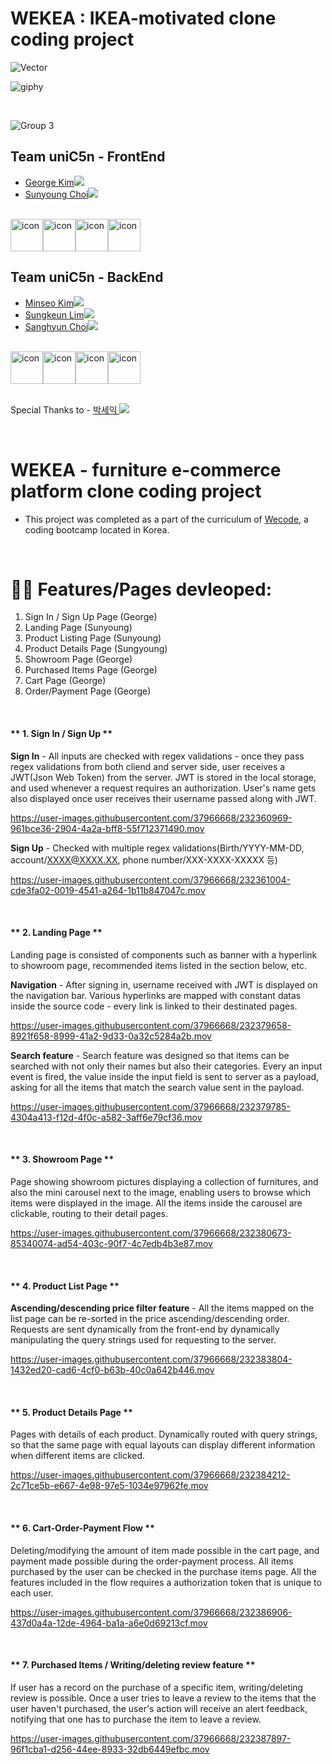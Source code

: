# WEKEA : IKEA-motivated clone coding project

![Vector](https://user-images.githubusercontent.com/37966668/232393450-f45f8d99-6001-4ce0-9e19-c2c0bebd19ae.png)

![giphy](https://user-images.githubusercontent.com/37966668/232397033-2bbaa8d7-382f-494b-9a8d-d7a3180d966c.gif)

<br />

![Group 3](https://user-images.githubusercontent.com/37966668/232392845-3958e8f3-0bfc-4734-8423-cd8a47ba55a3.png)

## Team uniC5n - FrontEnd

- <a href="https://github.com/ggkim0614">George Kim<img src="https://img.shields.io/badge/GitHub-181717?style=flat-square&logo=GitHub&logoColor=white&link=https://github.com/hongyeollee"/></a>
- <a href="https://github.com/suny0ung">Sunyoung Choi<img src="https://img.shields.io/badge/GitHub-181717?style=flat-square&logo=GitHub&logoColor=white&link=https://github.com/hongyeollee"/></a>

<br />

<div style="display: flex; align-items: flex-start;"><img src="https://techstack-generator.vercel.app/react-icon.svg" alt="icon" width="52" height="52" /><img src="https://techstack-generator.vercel.app/js-icon.svg" alt="icon" width="52" height="52" /><img src="https://techstack-generator.vercel.app/sass-icon.svg" alt="icon" width="52" height="52" /><img src="https://techstack-generator.vercel.app/restapi-icon.svg" alt="icon" width="52" height="52" /></div>


## Team uniC5n - BackEnd

- <a href="https://github.com/minseoya">Minseo Kim<img src="https://img.shields.io/badge/GitHub-181717?style=flat-square&logo=GitHub&logoColor=white&link=https://github.com/minseoya"/></a>
- <a href="https://github.com/lsg622">Sungkeun Lim<img src="https://img.shields.io/badge/GitHub-181717?style=flat-square&logo=GitHub&logoColor=white&link=https://github.com/lsg622"/></a>
- <a href="https://github.com/Dongrang072">Sanghyun Choi<img src="https://img.shields.io/badge/GitHub-181717?style=flat-square&logo=GitHub&logoColor=white&link=https://github.com/Dongrang072"/></a>

<br />

<div style="display: flex; align-items: flex-start;"><img src="https://techstack-generator.vercel.app/nginx-icon.svg" alt="icon" width="52" height="52" /><img src="https://techstack-generator.vercel.app/mysql-icon.svg" alt="icon" width="52" height="52" /><img src="https://techstack-generator.vercel.app/js-icon.svg" alt="icon" width="52" height="52" /><img src="https://techstack-generator.vercel.app/restapi-icon.svg" alt="icon" width="52" height="52" /></div>

<br />

Special Thanks to - <a href="https://github.com/parkseyik">박세익 <img src="https://img.shields.io/badge/GitHub-181717?style=flat-square&logo=GitHub&logoColor=white&link=https://github.com/parkseyik"/></a>

<br/>

# WEKEA - furniture e-commerce platform clone coding project

- This project was completed as a part of the curriculum of <a href="https://github.com/wecode-bootcamp-korea">Wecode</a>, a coding bootcamp located in Korea.

<br/>

# 👨‍💻 Features/Pages devleoped:
1. Sign In / Sign Up Page (George)
2. Landing Page (Sunyoung)
3. Product Listing Page (Sunyoung)
4. Product Details Page (Sungyoung)
5. Showroom Page (George)
6. Purchased Items Page (George)
7. Cart Page (George)
8. Order/Payment Page (George)

<br />

#### ** 1. Sign In / Sign Up **

**Sign In** - All inputs are checked with regex validations - once they pass regex validations from both cliend and server side, user receives a JWT(Json Web Token) from the server. JWT is stored in the local storage, and used whenever a request requires an authorization. User's name gets also displayed once user receives their username passed along with JWT.

https://user-images.githubusercontent.com/37966668/232360969-961bce36-2904-4a2a-bff8-55f712371490.mov

**Sign Up** - Checked with multiple regex validations(Birth/YYYY-MM-DD, account/XXXX@XXXX.XX, phone number/XXX-XXXX-XXXXX 등)

https://user-images.githubusercontent.com/37966668/232361004-cde3fa02-0019-4541-a264-1b11b847047c.mov

<br />

#### ** 2. Landing Page **<br>

Landing page is consisted of components such as banner with a hyperlink to showroom page, recommended items listed in the section below, etc.

**Navigation** - After signing in, username received with JWT is displayed on the navigation bar. Various hyperlinks are mapped with constant datas inside the source code - every link is linked to their destinated pages.

https://user-images.githubusercontent.com/37966668/232379658-8921f658-8999-41a2-9d33-0a32c5284a2b.mov

**Search feature** - Search feature was designed so that items can be searched with not only their names but also their categories. Every an input event is fired, the value inside the input field is sent to server as a payload, asking for all the items that match the search value sent in the payload.

https://user-images.githubusercontent.com/37966668/232379785-4304a413-f12d-4f0c-a582-3aff6e79cf36.mov

<br />

#### ** 3. Showroom Page **<br>

Page showing showroom pictures displaying a collection of furnitures, and also the mini carousel next to the image, enabling users to browse which items were displayed in the image. All the items inside the carousel are clickable, routing to their detail pages.

https://user-images.githubusercontent.com/37966668/232380673-85340074-ad54-403c-90f7-4c7edb4b3e87.mov

<br />

#### ** 4. Product List Page **<br>

**Ascending/descending price filter feature** - All the items mapped on the list page can be re-sorted in the price ascending/descending order. Requests are sent dynamically from the front-end by dynamically manipulating the query strings used for requesting to the server.

https://user-images.githubusercontent.com/37966668/232383804-1432ed20-cad6-4cf0-b63b-40c0a642b446.mov

<br />

#### ** 5. Product Details Page **<br>

Pages with details of each product. Dynamically routed with query strings, so that the same page with equal layouts can display different information when different items are clicked.

https://user-images.githubusercontent.com/37966668/232384212-2c71ce5b-e667-4e98-97e5-1034e97962fe.mov

<br />

#### ** 6. Cart-Order-Payment Flow **<br>

Deleting/modifying the amount of item made possible in the cart page, and payment made possible during the order-payment process. All items purchased by the user can be checked in the purchase items page. All the features included in the flow requires a authorization token that is unique to each user.

https://user-images.githubusercontent.com/37966668/232386906-437d0a4a-12de-4964-ba1a-a6e0d69213cf.mov

<br />

#### ** 7. Purchased Items / Writing/deleting review feature **<br>

If user has a record on the purchase of a specific item, writing/deleting review is possible. Once a user tries to leave a review to the items that the user haven't purchased, the user's action will receive an alert feedback, notifying that one has to purchase the item to leave a review.

https://user-images.githubusercontent.com/37966668/232387897-96f1cba1-d256-44ee-8933-32db6449efbc.mov

<br />









